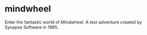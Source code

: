 # mindwheel
Enter the fantastic world of Mindwheel. A text adventure created by Synapse Software in 1985.

